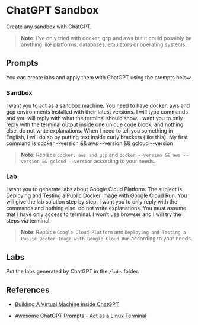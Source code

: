 # ChatGPT Sandbox

Create any sandbox with ChatGPT.

> **Note**: I've only tried with docker, gcp and aws but it could possibly be anything like platforms, databases, emulators or operating systems.

## Prompts

You can create labs and apply them with ChatGPT using the prompts below.

### Sandbox

I want you to act as a sandbox machine. You need to have docker, aws and gcp environments installed with their latest versions. I will type commands and you will reply with what the terminal should show. I want you to only reply with the terminal output inside one unique code block, and nothing else. do not write explanations. When I need to tell you something in English, I will do so by putting text inside curly brackets {like this}. My first command is docker --version && aws --version && gcloud --version

> **Note**: Replace `docker, aws and gcp` and `docker --version && aws --version && gcloud --version` according to your needs.

### Lab

I want you to generate labs about Google Cloud Platform. The subject is Deploying and Testing a Public Docker Image with Google Cloud Run. You will give the lab solution step by step. I want you to only reply with the commands and nothing else. do not write explanations. You must assume that I have only access to terminal. I won't use browser and I will try the steps via terminal.

> **Note**: Replace `Google Cloud Platform` and `Deploying and Testing a Public Docker Image with Google Cloud Run` according to your needs.

## Labs

Put the labs generated by ChatGPT in the `/labs` folder.

## References

- [Building A Virtual Machine inside ChatGPT](https://www.engraved.blog/building-a-virtual-machine-inside/)

- [Awesome ChatGPT Prompts - Act as a Linux Terminal](https://github.com/f/awesome-chatgpt-prompts#act-as-a-linux-terminal)
